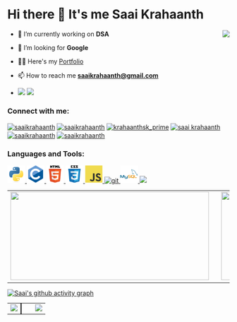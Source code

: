 


# Hi there 👋 It's me Saai Krahaanth
<img align="right" height="360" src="https://leetcard.jacoblin.cool/Saai_krahaanth?theme=dark&font=Noto%20Sans%20Buginese&ext=heatmap">


- 🔭 I’m currently working on **DSA**

- 🤝 I’m looking for **Google**

- 👨‍💻 Here's my [Portfolio](https://saaikrahaanth.neocities.org/event/event)

- 📫 How to reach me **saaikrahaanth@gmail.com**

- <img height="18" src="https://img.shields.io/youtube/channel/views/UCgfLD_-YOJmg_qhfdmlbqMw">  <img height="18" src="https://img.shields.io/youtube/channel/subscribers/UCgfLD_-YOJmg_qhfdmlbqMw">






<h3 align="left">Connect with me:</h3>
<p align="left">
<a href="https://twitter.com/saaikrahaanth" target="blank"><img align="center" src="https://raw.githubusercontent.com/rahuldkjain/github-profile-readme-generator/master/src/images/icons/Social/twitter.svg" alt="saaikrahaanth" height="30" width="40" /></a>
<a href="https://linkedin.com/in/saaikrahaanth" target="blank"><img align="center" src="https://raw.githubusercontent.com/rahuldkjain/github-profile-readme-generator/master/src/images/icons/Social/linked-in-alt.svg" alt="saaikrahaanth" height="30" width="40" /></a>
<a href="https://instagram.com/krahaanthsk_prime" target="blank"><img align="center" src="https://raw.githubusercontent.com/rahuldkjain/github-profile-readme-generator/master/src/images/icons/Social/instagram.svg" alt="krahaanthsk_prime" height="30" width="40" /></a>
<a href="https://www.youtube.com/c/saai krahaanth" target="blank"><img align="center" src="https://raw.githubusercontent.com/rahuldkjain/github-profile-readme-generator/master/src/images/icons/Social/youtube.svg" alt="saai krahaanth" height="30" width="40" /></a>
<a href="https://www.hackerrank.com/saaikrahaanth" target="blank"><img align="center" src="https://raw.githubusercontent.com/rahuldkjain/github-profile-readme-generator/master/src/images/icons/Social/hackerrank.svg" alt="saaikrahaanth" height="30" width="40" /></a>
<a href="https://www.leetcode.com/saaikrahaanth" target="blank"><img align="center" src="https://raw.githubusercontent.com/rahuldkjain/github-profile-readme-generator/master/src/images/icons/Social/leet-code.svg" alt="saaikrahaanth" height="30" width="40" /></a>
 
</p>

<h3 align="left">Languages and Tools:</h3>
<p align="left" >
    <a href="https://www.python.org" target="_blank" rel="noreferrer"> <img src="https://raw.githubusercontent.com/devicons/devicon/master/icons/python/python-original.svg" alt="python" width="40" height="40"/> </a>
  <a href="https://www.cprogramming.com/" target="_blank" rel="noreferrer"> <img src="https://raw.githubusercontent.com/devicons/devicon/master/icons/c/c-original.svg" alt="c" width="40" height="40"/> </a> 
    <a href="https://www.w3.org/html/" target="_blank" rel="noreferrer"> <img src="https://raw.githubusercontent.com/devicons/devicon/master/icons/html5/html5-original-wordmark.svg" alt="html5" width="40" height="40"/> </a> 
  <a href="https://www.w3schools.com/css/" target="_blank" rel="noreferrer"> <img src="https://raw.githubusercontent.com/devicons/devicon/master/icons/css3/css3-original-wordmark.svg" alt="css3" width="40" height="40"/> </a> 
  <a href="https://developer.mozilla.org/en-US/docs/Web/JavaScript" target="_blank" rel="noreferrer"> <img src="https://raw.githubusercontent.com/devicons/devicon/master/icons/javascript/javascript-original.svg" alt="javascript" width="40" height="40"/> </a>
  <a href="https://git-scm.com/" target="_blank" rel="noreferrer"> <img src="https://www.vectorlogo.zone/logos/git-scm/git-scm-icon.svg" alt="git" width="40" height="40"/> </a><a href="https://www.mysql.com/" target="_blank" rel="noreferrer"> <img src="https://raw.githubusercontent.com/devicons/devicon/master/icons/mysql/mysql-original-wordmark.svg" alt="mysql" width="40" height="40"/> </a> <img height="40"  src="https://img.icons8.com/color/48/000000/visual-studio-code-2019.png"/> 
 </p>
 


<p>
<p>


  <table>
  <tr>
    <td>
      <img height="200" width="450" src="https://github-readme-stats.vercel.app/api?username=saaikrahaanth&theme=dark&show_icons=true&hide_border=true&count_private=true">
    </td>
    <td style="width: 20px;"></td> <!-- Adjust the width as needed -->
    <td>
      <img height="200" width="470" src="https://github-readme-streak-stats.herokuapp.com/?user=saaikrahaanth&theme=dark&hide_border=true">
    </td>
  </tr>
</table>


[![Saai's github activity graph](https://github-readme-activity-graph.vercel.app/graph?username=SaaiKrahaanth&bg_color=000000&color=ffffff&line=51f565&point=ffffff&area=true&hide_border=true)](https://github.com/ashutosh00710/github-readme-activity-graph)
<table>
  <tr>
    <td>
      <img height="190" src="https://github-profile-summary-cards.vercel.app/api/cards/profile-details?username=SaaiKrahaanth&theme=radical&hide_border=true">
    </td>
    <td style="width: 10px; border-left: 2px solid black;"></td> <!-- Black line -->
    <td>
      <img height="143" src="https://github-readme-stats.vercel.app/api/top-langs/?username=saaikrahaanth&theme=dark&show_icons=true&hide_border=true&layout=compact">
    </td>
  </tr>
</table>
<p>
  

    


  
